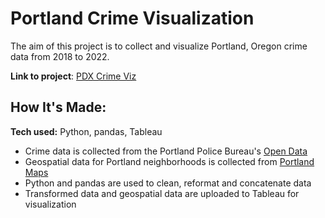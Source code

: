 # Portland Crime Visualization


The aim of this project is to collect and visualize Portland, Oregon crime data from 2018 to 2022. 

**Link to project**: [PDX Crime Viz](https://public.tableau.com/views/Crime_Visualization_16715528480120/PortlandYearlyNeighborhoodOffenseStatistics?:language=en-US&publish=yes&:display_count=n&:origin=viz_share_link)


## How It's Made:
**Tech used:** Python, pandas, Tableau

- Crime data is collected from the Portland Police Bureau's [Open Data](https://public.tableau.com/app/profile/portlandpolicebureau/viz/New_Monthly_Neighborhood/MonthlyOffenseTotals)
- Geospatial data for Portland neighborhoods is collected from [Portland Maps](https://gis-pdx.opendata.arcgis.com/datasets/PDX::neighborhoods-regions/explore?location=45.540245%2C-122.627185%2C10.98)
- Python and pandas are used to clean, reformat and concatenate data
- Transformed data and geospatial data are uploaded to Tableau for visualization


